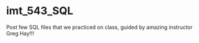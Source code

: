 # imt_543_SQL
Post few SQL files that we practiced on class, guided by amazing instructor Greg Hay!!!
